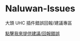 # Naluwan-Issues
大頭 UHC 插件錯誤回報/建議專區

<a href="https://github.com/lulu2002/DatouUHC-Issues/issues/new/choose">點擊我來提供建議/回報錯誤</a>
